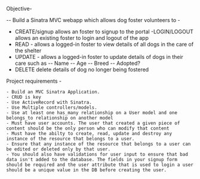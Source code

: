 Objective-

-- Build a Sinatra MVC webapp which allows dog foster volunteers to - 
  - CREATE/signup allows an foster to signup to the portal
  -LOGIN/LOGOUT allows an existing foster to login and logout of the app
  - READ - allows a logged-in foster to view details of all dogs in the care of the shelter
  - UPDATE - allows a logged-in foster to update details of dogs in their care such as 
     -- Name
     -- Age
     -- Breed
     -- Adopted?
  - DELETE delete details of dog no longer being fostered


   Project requirements - 

    - Build an MVC Sinatra Application.
    - CRUD is key
    - Use ActiveRecord with Sinatra.
    - Use Multiple controllers/models.
    - Use at least one has_many relationship on a User model and one belongs_to relationship on another model
    - Must have user accounts. The user that created a given piece of content should be the only person who can modify that content
    - Must have the abilty to create, read, update and destroy any instance of the resource that belongs to a user.
    - Ensure that any instance of the resource that belongs to a user can be edited or deleted only by that user.
    - You should also have validations for user input to ensure that bad data isn't added to the database. The fields in your signup form should be required and the user attribute that is used to login a user should be a unique value in the DB before creating the user.

